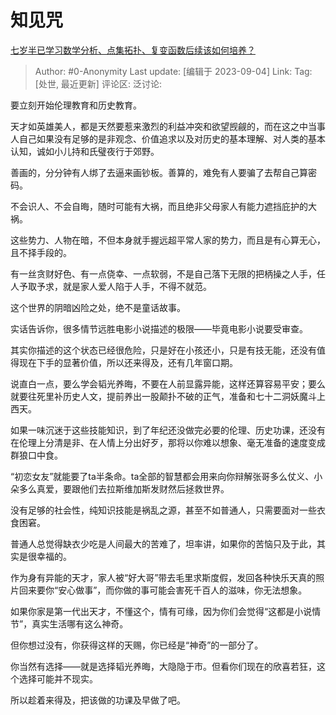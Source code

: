 # 知见咒
[七岁半已学习数学分析、点集拓扑、复变函数后续该如何培养？](https://www.zhihu.com/question/620110690/answer/3195838051)

> Author: #0-Anonymity
> Last update: [编辑于 2023-09-04]
> Link:
> Tag: [处世, 最近更新]
> 评论区:
> 泛讨论:

要立刻开始伦理教育和历史教育。

天才如英雄美人，都是天然要惹来激烈的利益冲突和欲望觊觎的，而在这之中当事人自己如果没有足够的是非观念、价值追求以及对历史的基本理解、对人类的基本认知，诚如小儿持和氏璧夜行于郊野。

善画的，分分钟有人绑了去逼来画钞板。善算的，难免有人要骗了去帮自己算密码。

不会识人、不会自晦，随时可能有大祸，而且绝非父母家人有能力遮挡庇护的大祸。

这些势力、人物在暗，不但本身就手握远超平常人家的势力，而且是有心算无心，且不择手段的。

有一丝贪财好色、有一点侥幸、一点软弱，不是自己落下无限的把柄操之人手，任人予取予求，就是家人爱人陷于人手，不得不就范。

这个世界的阴暗凶险之处，绝不是童话故事。

实话告诉你，很多情节远胜电影小说描述的极限——毕竟电影小说要受审查。

其实你描述的这个状态已经很危险，只是好在小孩还小，只是有技无能，还没有值得现在下手的显著价值，所以还来得及，还有几年窗口期。

说直白一点，要么学会韬光养晦，不要在人前显露异能，这样还算容易平安；要么就要往死里补历史人文，提前养出一股颠扑不破的正气，准备和七十二洞妖魔斗上西天。

如果一味沉迷于这些技能知识，到了年纪还没做完必要的伦理、历史功课，还没有在伦理上分清是非、在人情上分出好歹，那将以你难以想象、毫无准备的速度变成群狼口中食。

“初恋女友”就能要了ta半条命。ta全部的智慧都会用来向你辩解张哥多么仗义、小朵多么真爱，要跟他们去拉斯维加斯发财然后拯救世界。

没有足够的社会性，纯知识技能是祸乱之源，甚至不如普通人，只需要面对一些衣食困窘。

普通人总觉得缺衣少吃是人间最大的苦难了，坦率讲，如果你的苦恼只及于此，其实是很幸福的。

作为身有异能的天才，家人被“好大哥”带去毛里求斯度假，发回各种快乐天真的照片回来要你“安心做事”，而你做的事可能会害死千百人的滋味，你无法想象。

如果你家是第一代出天才，不懂这个，情有可缘，因为你们会觉得“这都是小说情节”，真实生活哪有这么神奇。

但你想过没有，你获得这样的天赐，你已经是“神奇”的一部分了。

你当然有选择——就是选择韬光养晦，大隐隐于市。但看你们现在的欣喜若狂，这个选择可能并不现实。

所以趁着来得及，把该做的功课及早做了吧。